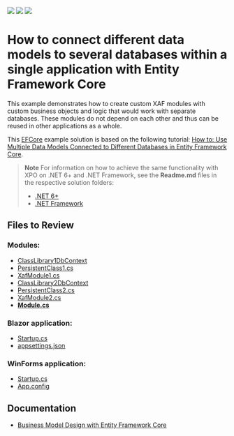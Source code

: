 <!-- default badges list -->
![](https://img.shields.io/endpoint?url=https://codecentral.devexpress.com/api/v1/VersionRange/128588378/22.2.3%2B)
[![](https://img.shields.io/badge/Open_in_DevExpress_Support_Center-FF7200?style=flat-square&logo=DevExpress&logoColor=white)](https://supportcenter.devexpress.com/ticket/details/E4896)
[![](https://img.shields.io/badge/📖_How_to_use_DevExpress_Examples-e9f6fc?style=flat-square)](https://docs.devexpress.com/GeneralInformation/403183)
<!-- default badges end -->

# How to connect different data models to several databases within a single application with Entity Framework Core

This example demonstrates how to create custom XAF modules with custom business objects and logic that would work with separate databases. These modules do not depend on each other and thus can be reused in other applications as a whole.  

This [EFCore](./CS/EFCore/) example solution is based on the following tutorial: [How to: Use Multiple Data Models Connected to Different Databases in Entity Framework Core](https://docs.devexpress.com/eXpressAppFramework/404322).

> **Note** 
> For information on how to achieve the same functionality with XPO on .NET 6+ and .NET Framework, see the **Readme.md** files in the respective solution folders:
> - [.NET 6+](./CS/XPO/.NET)
> - [.NET Framework](./CS/XPO/.NetFramework)

## Files to Review

### Modules:

* [ClassLibrary1DbContext](./CS/EFCore/ClassLibrary1/ClassLibrary1DbContext.cs)
* [PersistentClass1.cs](./CS/EFCore/ClassLibrary1/PersistentClass1.cs)
* [XafModule1.cs](./CS/EFCore/ClassLibrary1/XafModule1.cs)
* [ClassLibrary2DbContext](./CS/EFCore/ClassLibrary2/ClassLibrary2DbContext.cs)
* [PersistentClass2.cs](./CS/EFCore/ClassLibrary2/PersistentClass2.cs)
* [XafModule2.cs](./CS/EFCore/ClassLibrary2/XafModule2.cs)
* **[Module.cs](./CS/EFCore/CommonModule/Module.cs)**

### Blazor application:

* [Startup.cs](./CS/EFCore/TwoModelsForDifferentDatabases.Blazor.Server/Startup.cs)
* [appsettings.json](./CS/EFCore/TwoModelsForDifferentDatabases.Blazor.Server/appsettings.json)

### WinForms application:

* [Startup.cs](./CS/EFCore/TwoModelsForDifferentDatabases.Win/Startup.cs)
* [App.config](./CS/EFCore/TwoModelsForDifferentDatabases.Win/App.config)

## Documentation

* [Business Model Design with Entity Framework Core](https://docs.devexpress.com/eXpressAppFramework/401886/business-model-design-orm/business-model-design-with-entity-framework-core)

